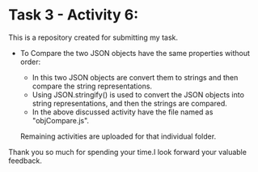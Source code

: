 # Task 3 - Activity 6:

This is a repository created for submitting my task.

 - To Compare the two JSON objects have the same properties without order:

      - In this two JSON objects are convert them to strings and then compare the string representations.
      - Using JSON.stringify() is used to convert the JSON objects into string representations, and then the strings are compared. 
      - In the above discussed activity have the file named as "objCompare.js".
        
      Remaining activities are uploaded for that individual folder.  

Thank you so much for spending your time.I look forward your valuable feedback.
